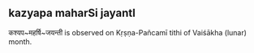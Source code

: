 ## kazyapa maharSi jayantI

कश्यप~महर्षि~जयन्ती is observed on Kṛṣṇa-Pañcamī tithi of Vaiśākha (lunar) month.



